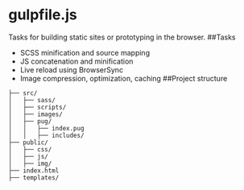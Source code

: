 # gulpfile.js
Tasks for building static sites or prototyping in the browser.
##Tasks
* SCSS minification and source mapping
* JS concatenation and minification
* Live reload using BrowserSync
* Image compression, optimization, caching
##Project structure
```
├── src/
│   ├── sass/
│   ├── scripts/
│   ├── images/
│   ├── pug/   
│   │   ├── index.pug
│   │   ├── includes/
├── public/
│   ├── css/
│   ├── js/
│   ├── img/
├── index.html   
├── templates/
```
